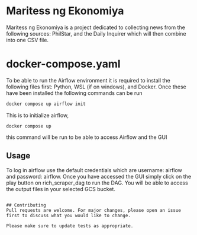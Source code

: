 # Maritess ng Ekonomiya

Maritess ng Ekonomiya is a project dedicated to collecting news from the following sources:
PhilStar, and the Daily Inquirer which will then combine into one CSV file. 

# docker-compose.yaml
To be able to run the Airflow environment it is required to install the following files first:
Python, WSL (if on windows), and Docker. Once these have been installed the following commands can be run

```bash
docker compose up airflow init
```
This is to initialize airflow,
```
docker compose up
```
this command will be run to be able to access Airflow and the GUI
## Usage
To log in airflow use the default credentials which are username: airflow and password: airflow. Once you have accessed the GUI simply click on the play button on rich_scraper_dag to run the DAG. You will be able to access the output files in your selected GCS bucket.

```

## Contributing
Pull requests are welcome. For major changes, please open an issue first to discuss what you would like to change.

Please make sure to update tests as appropriate.

